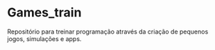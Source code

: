 # Games_train
Repositório para treinar programação através da criação de pequenos jogos, simulações e apps.
